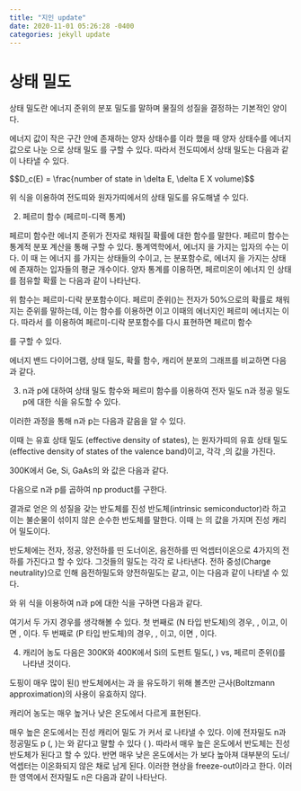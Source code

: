 ```yaml
---
title: "지인 update"
date: 2020-11-01 05:26:28 -0400
categories: jekyll update
---
```


# 상태 밀도
상태 밀도란 에너지 준위의 분포 밀도를 말하며 물질의 성질을 결정하는 기본적인 양이다.

에너지 값이 작은 구간 안에 존재하는 양자 상태수를 이라 했을 때 양자 상태수를 에너지 값으로 나눈 으로 상태 밀도 를 구할 수 있다. 따라서 전도띠에서 상태 밀도는 다음과 같이 나타낼 수 있다.

 $$D_c(E) = \frac{number of state in \delta E, \delta E X volume)$$
            
                  

위 식을 이용하여 전도띠와 원자가띠에서의 상태 밀도를 유도해낼 수 있다.



2. 페르미 함수 (페르미-디랙 통계)

페르미 함수란 에너지 준위가 전자로 채워질 확률에 대한 함수를 말한다. 
페르미 함수는 통계적 분포 계산을 통해 구할 수 있다. 통계역학에서, 에너지 을 가지는 입자의 수는 이다. 이 때 는 에너지 를 가지는 상태들의 수이고, 는 분포함수로, 에너지 을 가지는 상태에 존재하는 입자들의 평균 개수이다. 양자 통계를 이용하면, 페르미온이 에너지 인 상태를 점유할 확률 는 다음과 같이 나타난다.

위 함수는 페르미-디락 분포함수이다. 페르미 준위()는 전자가 50%으로의 확률로 채워지는 준위를 말하는데, 이는 함수를 이용하면 이고 이때의 에너지인 페르미 에너지는 이다. 따라서 를 이용하여 페르미-디락 분포함수를 다시 표현하면 페르미 함수

를 구할 수 있다.

에너지 밴드 다이어그램, 상태 밀도, 확률 함수, 캐리어 분포의 그래프를 비교하면 다음과 같다. 

3. n과 p에 대하여
상태 밀도 함수와 페르미 함수를 이용하여 전자 밀도 n과 정공 밀도 p에 대한 식을 유도할 수 있다.

이러한 과정을 통해 n과 p는 다음과 같음을 알 수 있다. 
                   
이때 는 유효 상태 밀도 (effective density of states), 는 원자가띠의 유효 상태 밀도 (effective density of states of the valence band)이고, 각각 ,의 값을 가진다. 

300K에서 Ge, Si, GaAs의 와  값은 다음과 같다.


다음으로 n과 p를 곱하여 np product를 구한다.  

결과로 얻은 의 성질을 갖는 반도체를 진성 반도체(intrinsic semiconductor)라 하고 이는 불순물이 섞이지 않은 순수한 반도체를 말한다. 이때 는 의 값을 가지며 진성 캐리어 밀도이다. 

 

반도체에는 전자, 정공, 양전하를 띤 도너이온, 음전하를 띤 억셉터이온으로 4가지의 전하를 가진다고 할 수 있다. 그것들의 밀도는 각각 로 나타낸다. 전하 중성(Charge neutrality)으로 인해 음전하밀도와 양전하밀도는 같고, 이는 다음과 같이 나타낼 수 있다.  

 와 위 식을 이용하여 n과 p에 대한 식을 구하면 다음과 같다.
   

여기서 두 가지 경우를 생각해볼 수 있다.
첫 번째로  (N 타입 반도체)의 경우,
,  이고,  이면 , 이다.
두 번째로  (P 타입 반도체)의 경우,
,  이고,  이면 , 이다.






4. 캐리어 농도
다음은 300K와 400K에서 Si의 도펀트 밀도(, ) vs, 페르미 준위()를 나타낸 것이다.

도핑이 매우 많이 된() 반도체에서는 과 을 유도하기 위해 볼츠만 근사(Boltzmann approximation)의 사용이 유효하지 않다. 

캐리어 농도는 매우 높거나 낮은 온도에서 다르게 표현된다.  

매우 높은 온도에서는 진성 캐리어 밀도 가 커서 로 나타낼 수 있다. 이에 전자밀도 n과 정공밀도 p (, )는 와 같다고 말할 수 있다 (  ). 따라서 매우 높은 온도에서 반도체는 진성반도체가 된다고 할 수 있다. 반면 매우 낮은 온도에서는 가 보다 높아져 대부분의 도너/억셉터는 이온화되지 않은 채로 남게 된다. 이러한 현상을 freeze-out이라고 한다. 이러한 영역에서 전자밀도 n은 다음과 같이 나타난다.  
